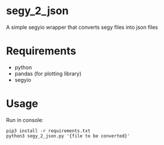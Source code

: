 # segy_2_json
A simple segyio wrapper that converts segy files into json files

# Requirements
- python
- pandas (for plotting library)
- segyio

# Usage
Run in console:
```
pip3 install -r requirements.txt
python3 segy_2_json.py '{file to be converted}'
```
